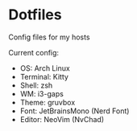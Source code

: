 # Dotfiles

Config files for my hosts

Current config:

- OS: Arch Linux
- Terminal: Kitty
- Shell: zsh
- WM: i3-gaps
- Theme: gruvbox
- Font: JetBrainsMono (Nerd Font)
- Editor: NeoVim (NvChad)
